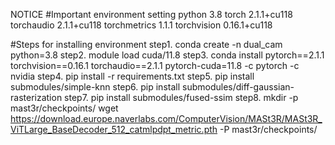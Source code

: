 NOTICE
#Important environment setting
python 3.8
torch                       2.1.1+cu118
torchaudio                  2.1.1+cu118
torchmetrics                1.1.1
torchvision                 0.16.1+cu118

#Steps for installing environment
step1. conda create -n dual_cam python=3.8
step2. module load cuda/11.8
step3. conda install pytorch==2.1.1 torchvision==0.16.1 torchaudio==2.1.1 pytorch-cuda=11.8 -c pytorch -c nvidia
step4. pip install -r requirements.txt
step5. pip install submodules/simple-knn
step6. pip install submodules/diff-gaussian-rasterization
step7. pip install submodules/fused-ssim
step8. mkdir -p mast3r/checkpoints/
wget https://download.europe.naverlabs.com/ComputerVision/MASt3R/MASt3R_ViTLarge_BaseDecoder_512_catmlpdpt_metric.pth -P mast3r/checkpoints/
